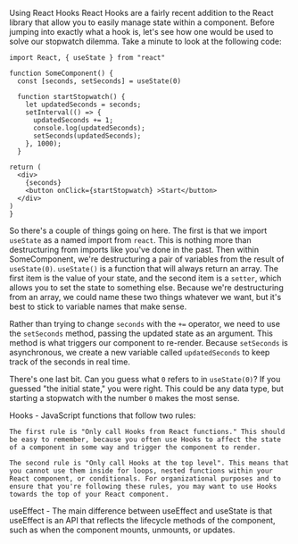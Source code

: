 Using React Hooks
React Hooks are a fairly recent addition to the React library that allow you to easily manage state within a component. Before jumping into exactly what a hook is, let's see how one would be used to solve our stopwatch dilemma. Take a minute to look at the following code:

```
import React, { useState } from "react"

function SomeComponent() {
  const [seconds, setSeconds] = useState(0)

  function startStopwatch() {
    let updatedSeconds = seconds;
    setInterval(() => {
      updatedSeconds += 1;
      console.log(updatedSeconds);
      setSeconds(updatedSeconds);
    }, 1000);
  }

return (
  <div>
    {seconds}
    <button onClick={startStopwatch} >Start</button>
  </div>
)
}
```

So there's a couple of things going on here. The first is that we import ```useState``` as a named import from ```react```. This is nothing more than destructuring from imports like you've done in the past. Then within SomeComponent, we're destructuring a pair of variables from the result of ```useState(0)```. ```useState()``` is a function that will always return an array. The first item is the value of your state, and the second item is a ```setter```, which allows you to set the state to something else. Because we're destructuring from an array, we could name these two things whatever we want, but it's best to stick to variable names that make sense.

Rather than trying to change ```seconds``` with the ```+=``` operator, we need to use the ```setSeconds``` method, passing the updated state as an argument. This method is what triggers our component to re-render. Because ```setSeconds``` is asynchronous, we create a new variable called ```updatedSeconds``` to keep track of the seconds in real time.

There's one last bit. Can you guess what ```0``` refers to in ```useState(0)```? If you guessed "the initial state," you were right. This could be any data type, but starting a stopwatch with the number ```0``` makes the most sense.

Hooks - JavaScript functions that follow two rules:

    The first rule is "Only call Hooks from React functions." This should be easy to remember, because you often use Hooks to affect the state of a component in some way and trigger the component to render.

    The second rule is "Only call Hooks at the top level". This means that you cannot use them inside for loops, nested functions within your React component, or conditionals. For organizational purposes and to ensure that you're following these rules, you may want to use Hooks towards the top of your React component.

   useEffect - The main difference between useEffect and useState is that useEffect is an API that reflects the lifecycle methods of the component, such as when the component mounts, unmounts, or updates.